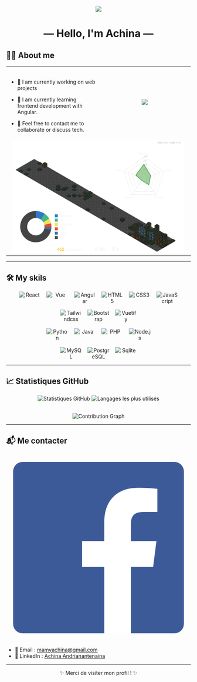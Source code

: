 
<p align="center">
  <img src="https://media.giphy.com/media/v1.Y2lkPWVjZjA1ZTQ3N3dubXF5MG9jbXYxZDl0YmU3aWdja2x5Z2M5NnZ1cTluNWY2bHZxeiZlcD12MV9naWZzX3JlbGF0ZWQmY3Q9cw/cn2LKatpvy89MTVR3e/giphy.gif" width="30%"/>
</p>


<h1 align="center">— Hello, I'm Achina —</h1>
  
## 🙋‍♂️ About me

<div align="center">

<table>
<tr>
<td width="50%" align="left">
<br>
  
- 🔭 I am currently working on web projects

- 🌱 I am currently learning frontend development with Angular.
  
- 💬 Feel free to contact me to collaborate or discuss tech.
 
</td>

<td width="50%" align="center" border="transparent">

![](https://github-readme-streak-stats.herokuapp.com/?user=AnachiAndria&theme=tokyonight-duo&hide_border=true)

</td>
</tr>

<tr>
  <td width="70%" align="center" colspan="2">
<picture>
  <!--<source media="(prefers-color-scheme: dark)" srcset="https://raw.githubusercontent.com/AnachiAndria/AnachiAndria/output-3d-contrib/night.svg" />-->
  <source media="(prefers-color-scheme: light)" srcset="https://raw.githubusercontent.com/AnachiAndria/AnachiAndria/output-3d-contrib/day.svg" />
  <source media="(prefers-color-scheme: dark)" srcset="https://raw.githubusercontent.com/AnachiAndria/AnachiAndria/output-3d-contrib/metropolis.svg" />
  <img alt="github profile contributions chart" src="https://raw.githubusercontent.com/AnachiAndria/AnachiAndria/output-3d-contrib/metropolis.svg" width="95%" />
</picture>

  </td>
</tr>
</table>

</div>

---

## 🛠️ My skils

<div align="center" style="display: flex; justify-content: center; gap: 15px; flex-wrap: wrap;">
  <img src="https://cdn.jsdelivr.net/gh/devicons/devicon/icons/react/react-original.svg" width="60" title="React" />
  <img src="https://cdn.jsdelivr.net/gh/devicons/devicon/icons/vuejs/vuejs-original.svg" width="60" title="Vue" />
  <img src="https://cdn.jsdelivr.net/gh/devicons/devicon@latest/icons/angular/angular-original.svg" width="60" title="Angular" />
  <img src="https://cdn.jsdelivr.net/gh/devicons/devicon/icons/html5/html5-original.svg" width="60" title="HTML5" />
  <img src="https://cdn.jsdelivr.net/gh/devicons/devicon/icons/css3/css3-original.svg" width="60" title="CSS3" />
  <img src="https://cdn.jsdelivr.net/gh/devicons/devicon/icons/javascript/javascript-original.svg" width="60" title="JavaScript" />
  <img src="https://cdn.jsdelivr.net/gh/devicons/devicon@latest/icons/tailwindcss/tailwindcss-original.svg" width="60" title="Tailwindcss"/>
  <img src="https://cdn.jsdelivr.net/gh/devicons/devicon@latest/icons/bootstrap/bootstrap-original.svg" width="60" title="Bootstrap" />
  <img src="https://cdn.jsdelivr.net/gh/devicons/devicon@latest/icons/vuetify/vuetify-original.svg" width="60" title="Vuetify" />
</div>
<br>
<div align="center" style="display: flex; justify-content: center; gap: 15px; flex-wrap: wrap;">
  <img src="https://cdn.jsdelivr.net/gh/devicons/devicon/icons/python/python-original.svg" width="60" title="Python" />
  <img src="https://cdn.jsdelivr.net/gh/devicons/devicon@latest/icons/java/java-original.svg" width="60" title="Java" />
  <img src="https://cdn.jsdelivr.net/gh/devicons/devicon/icons/php/php-original.svg" width="60" title="PHP" />
  <img src="https://cdn.jsdelivr.net/gh/devicons/devicon/icons/nodejs/nodejs-original.svg" width="60" title="Node.js" />
</div>
<br>
<div align="center" style="display: flex; justify-content: center; gap: 15px; flex-wrap: wrap;">
      <img src="https://cdn.jsdelivr.net/gh/devicons/devicon/icons/mysql/mysql-original.svg" width="60" title="MySQL" />
      <img src="https://cdn.jsdelivr.net/gh/devicons/devicon/icons/postgresql/postgresql-original.svg" width="60" title="PostgreSQL" />
      <img src="https://cdn.jsdelivr.net/gh/devicons/devicon@latest/icons/sqlite/sqlite-original.svg" width="60" title="Sqlite" />
</div>

---

## 📈 Statistiques GitHub

<div align="center"> 
  <img width="54%" src="https://github-readme-stats.vercel.app/api?username=AnachiAndria&show_icons=true&hide_border=true&title_color=0abde3&icon_color=1dd1a1&text_color=ffffff&bg_color=0d1117" alt="Statistiques GitHub" /> 
  <img width="42%" src="https://github-readme-stats.vercel.app/api/top-langs/?username=AnachiAndria&layout=compact&hide_border=true&title_color=0abde3&text_color=ffffff&bg_color=0d1117" alt="Langages les plus utilisés" /> 
</div>

<br>

<p align="center">
  <img src="https://github-profile-summary-cards.vercel.app/api/cards/profile-details?username=AnachiAndria&theme=github_dark" alt="Contribution Graph" width="100%" />
</p>

---

## 📬 Me contacter

<a> 
  <svg viewBox="0 0 128 128">
    <rect fill="#3d5a98" x="4.83" y="4.83" width="118.35" height="118.35" rx="6.53" ry="6.53"></rect><path fill="#fff" d="M86.48 123.17V77.34h15.38l2.3-17.86H86.48v-11.4c0-5.17 1.44-8.7 8.85-8.7h9.46v-16A126.56 126.56 0 0091 22.7c-13.62 0-23 8.3-23 23.61v13.17H52.62v17.86H68v45.83z"></path>
  </svg>
 </a>
 
- 📧 Email : mamyachina@gmail.com  
- 💼 LinkedIn : [Achina Andrianantenaina](https://www.linkedin.com/in/achina-andrianantenaina)

---

<p align="center">✨ Merci de visiter mon profil ! ✨</p>
